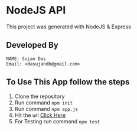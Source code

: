 # NodeJS API

This project was generated with NodeJS & Express

## Developed By
    NAME: Sujan Das
    Email: <dasujandb@gmail.com>

## To Use This App follow the steps

1.  Clone the repository
2.  Run command `npm init`
3.  Run command `npm app.js`
4.  Hit the url [Click Here](http://localhost:8000/getBitcoinInfo?currency=bdt)
5.  For Testing run command `npm test`